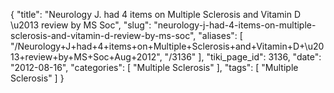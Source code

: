 {
    "title": "Neurology J. had 4 items on Multiple Sclerosis and Vitamin D \u2013 review by MS Soc",
    "slug": "neurology-j-had-4-items-on-multiple-sclerosis-and-vitamin-d-review-by-ms-soc",
    "aliases": [
        "/Neurology+J+had+4+items+on+Multiple+Sclerosis+and+Vitamin+D+\u2013+review+by+MS+Soc+Aug+2012",
        "/3136"
    ],
    "tiki_page_id": 3136,
    "date": "2012-08-16",
    "categories": [
        "Multiple Sclerosis"
    ],
    "tags": [
        "Multiple Sclerosis"
    ]
}